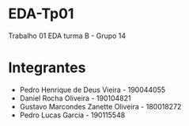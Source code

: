 # EDA-Tp01
Trabalho 01 EDA turma B - Grupo 14

# Integrantes

- Pedro Henrique de Deus Vieira - 190044055
- Daniel Rocha Oliveira - 190104821
- Gustavo Marcondes Zanette Oliveira - 180018272
- Pedro Lucas Garcia - 190115548  
